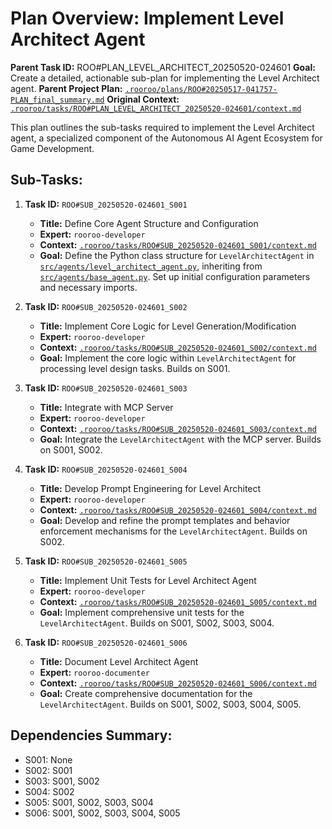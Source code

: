 # Plan Overview: Implement Level Architect Agent

**Parent Task ID:** ROO#PLAN_LEVEL_ARCHITECT_20250520-024601
**Goal:** Create a detailed, actionable sub-plan for implementing the Level Architect agent.
**Parent Project Plan:** [`.rooroo/plans/ROO#20250517-041757-PLAN_final_summary.md`](.rooroo/plans/ROO#20250517-041757-PLAN_final_summary.md:0)
**Original Context:** [`.rooroo/tasks/ROO#PLAN_LEVEL_ARCHITECT_20250520-024601/context.md`](.rooroo/tasks/ROO#PLAN_LEVEL_ARCHITECT_20250520-024601/context.md:0)

This plan outlines the sub-tasks required to implement the Level Architect agent, a specialized component of the Autonomous AI Agent Ecosystem for Game Development.

## Sub-Tasks:

1.  **Task ID:** `ROO#SUB_20250520-024601_S001`
    *   **Title:** Define Core Agent Structure and Configuration
    *   **Expert:** `rooroo-developer`
    *   **Context:** [`.rooroo/tasks/ROO#SUB_20250520-024601_S001/context.md`](.rooroo/tasks/ROO#SUB_20250520-024601_S001/context.md:0)
    *   **Goal:** Define the Python class structure for `LevelArchitectAgent` in [`src/agents/level_architect_agent.py`](src/agents/level_architect_agent.py:0), inheriting from [`src/agents/base_agent.py`](src/agents/base_agent.py:0). Set up initial configuration parameters and necessary imports.

2.  **Task ID:** `ROO#SUB_20250520-024601_S002`
    *   **Title:** Implement Core Logic for Level Generation/Modification
    *   **Expert:** `rooroo-developer`
    *   **Context:** [`.rooroo/tasks/ROO#SUB_20250520-024601_S002/context.md`](.rooroo/tasks/ROO#SUB_20250520-024601_S002/context.md:0)
    *   **Goal:** Implement the core logic within `LevelArchitectAgent` for processing level design tasks. Builds on S001.

3.  **Task ID:** `ROO#SUB_20250520-024601_S003`
    *   **Title:** Integrate with MCP Server
    *   **Expert:** `rooroo-developer`
    *   **Context:** [`.rooroo/tasks/ROO#SUB_20250520-024601_S003/context.md`](.rooroo/tasks/ROO#SUB_20250520-024601_S003/context.md:0)
    *   **Goal:** Integrate the `LevelArchitectAgent` with the MCP server. Builds on S001, S002.

4.  **Task ID:** `ROO#SUB_20250520-024601_S004`
    *   **Title:** Develop Prompt Engineering for Level Architect
    *   **Expert:** `rooroo-developer`
    *   **Context:** [`.rooroo/tasks/ROO#SUB_20250520-024601_S004/context.md`](.rooroo/tasks/ROO#SUB_20250520-024601_S004/context.md:0)
    *   **Goal:** Develop and refine the prompt templates and behavior enforcement mechanisms for the `LevelArchitectAgent`. Builds on S002.

5.  **Task ID:** `ROO#SUB_20250520-024601_S005`
    *   **Title:** Implement Unit Tests for Level Architect Agent
    *   **Expert:** `rooroo-developer`
    *   **Context:** [`.rooroo/tasks/ROO#SUB_20250520-024601_S005/context.md`](.rooroo/tasks/ROO#SUB_20250520-024601_S005/context.md:0)
    *   **Goal:** Implement comprehensive unit tests for the `LevelArchitectAgent`. Builds on S001, S002, S003, S004.

6.  **Task ID:** `ROO#SUB_20250520-024601_S006`
    *   **Title:** Document Level Architect Agent
    *   **Expert:** `rooroo-documenter`
    *   **Context:** [`.rooroo/tasks/ROO#SUB_20250520-024601_S006/context.md`](.rooroo/tasks/ROO#SUB_20250520-024601_S006/context.md:0)
    *   **Goal:** Create comprehensive documentation for the `LevelArchitectAgent`. Builds on S001, S002, S003, S004, S005.

## Dependencies Summary:
- S001: None
- S002: S001
- S003: S001, S002
- S004: S002
- S005: S001, S002, S003, S004
- S006: S001, S002, S003, S004, S005